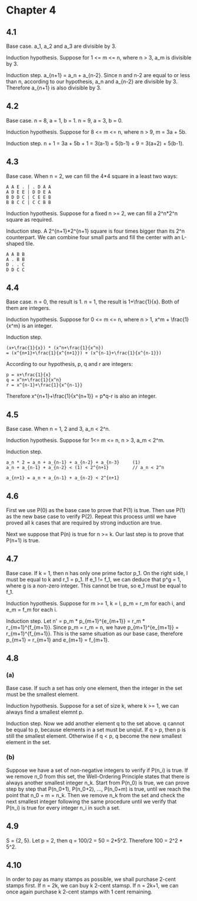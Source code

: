# Chapter 4

## 4.1

Base case. a_1, a_2 and a_3 are divisible by 3.

Induction hypothesis. Suppose for 1 <= m <= n, where n > 3, a_m is divisible by 3.

Induction step. a_{n+1} = a_n + a_{n-2}. Since n and n-2 are equal to or less than n, according to our hypothesis, a_n and a_{n-2} are divisible by 3. Therefore a_{n+1} is also divisible by 3.

## 4.2

Base case. n = 8, a = 1, b = 1. n = 9, a = 3, b = 0.

Induction hypothesis. Suppose for 8 <= m <= n, where n > 9, m = 3a + 5b.

Induction step. n + 1 = 3a + 5b + 1 = 3(a-1) + 5(b-1) + 9 = 3(a+2) + 5(b-1).

## 4.3

Base case. When n = 2, we can fill the 4*4 square in a least two ways:

    A A E . | . D A A
    A D E E | D D E A
    B D D C | C E E B
    B B C C | C C B B

Induction hypothesis. Suppose for a fixed n >= 2, we can fill a 2^n*2^n square as required.

Induction step. A 2^{n+1}*2^{n+1} square is four times bigger than its 2^n counterpart. We can combine four small parts and fill the center with an L-shaped tile.

    A A B B
    A . B B
    D . . C
    D D C C

## 4.4

Base case. n = 0, the result is 1. n = 1, the result is 1+\frac{1}{x}. Both of them are integers.

Induction hypothesis. Suppose for 0 <= m <= n, where n > 1, x^m + \frac{1}{x^m} is an integer.

Induction step.

    (x+\frac{1}{x}) * (x^n+\frac{1}{x^n})
    = (x^{n+1}+\frac{1}{x^{n+1}}) + (x^{n-1}+\frac{1}{x^{n-1}})

According to our hypothesis, p, q and r are integers:

    p = x+\frac{1}{x}
    q = x^n+\frac{1}{x^n}
    r = x^{n-1}+\frac{1}{x^{n-1}}

Therefore x^{n+1}+\frac{1}{x^{n+1}} = p*q-r is also an integer.

## 4.5

Base case. When n = 1, 2 and 3, a_n < 2^n.

Induction hypothesis. Suppose for 1<= m <= n, n > 3, a_m < 2^m.

Induction step.

    a_n * 2 = a_n + a_{n-1} + a_{n-2} + a_{n-3}     (1)
    a_n + a_{n-1} + a_{n-2} < (1) < 2^{n+1}         // a_n < 2^n

    a_{n+1} = a_n + a_{n-1} + a_{n-2} < 2^{n+1}

## 4.6

First we use P(0) as the base case to prove that P(1) is true. Then use P(1) as the new base case to verify P(2). Repeat this process until we have proved all k cases that are required by strong induction are true.

Next we suppose that P(n) is true for n >= k. Our last step is to prove that P(n+1) is true.

## 4.7

Base case. If k = 1, then n has only one prime factor p_1. On the right side, l must be equal to k and r_1 = p_1. If e_1 != f_1, we can deduce that p^g = 1, where g is a non-zero integer. This cannot be true, so e_1 must be equal to f_1.

Induction hypothesis. Suppose for m >= 1, k = l, p_m = r_m for each i, and e_m = f_m for each i.

Induction step. Let n' = p_m * p_{m+1}^{e_{m+1}} = r_m * r_{m+1}^{f_{m+1}}. Since p_m = r_m = n, we have p_{m+1}^{e_{m+1}} = r_{m+1}^{f_{m+1}}. This is the same situation as our base case, therefore p_{m+1} = r_{m+1} and e_{m+1} = f_{m+1}.

## 4.8

### (a)

Base case. If such a set has only one element, then the integer in the set must be the smallest element.

Induction hypothesis. Suppose for a set of size k, where k >= 1, we can always find a smallest elemnt p.

Induction step. Now we add another element q to the set above. q cannot be equal to p, because elements in a set must be unqiut. If q > p, then p is still the smallest element. Otherwise if q < p, q become the new smallest element in the set.

### (b)

Suppose we have a set of non-negative integers to verify if P(n_i) is true. If we remove n_0 from this set, the Well-Ordering Principle states that there is always another smallest integer n_k. Start from P(n_0) is true, we can prove step by step that P(n_0+1), P(n_0+2), ..., P(n_0+m) is true, until we reach the point that n_0 + m = n_k. Then we remove n_k from the set and check the next smallest integer following the same procedure until we verify that P(n_i) is true for every integer n_i in such a set.

## 4.9

S = {2, 5}. Let p = 2, then q = 100/2 = 50 = 2*5^2. Therefore 100 = 2^2 * 5^2.

## 4.10

In order to pay as many stamps as possible, we shall purchase 2-cent stamps first. If n = 2k, we can buy k 2-cent stamsp. If n = 2k+1, we can once again purchase k 2-cent stamps with 1 cent remaining.
